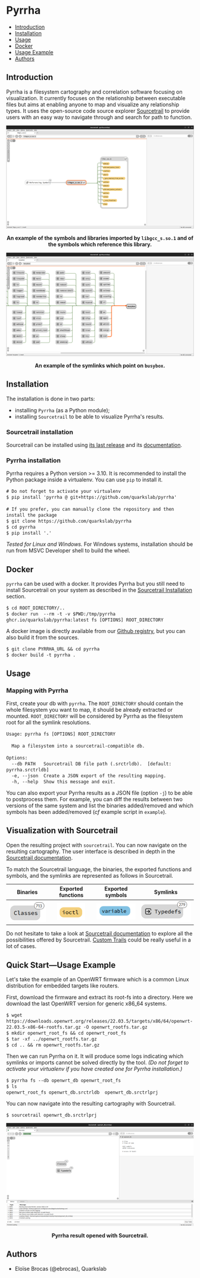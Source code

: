 # Pyrrha

* [Introduction](#introduction)
* [Installation](#installation)
* [Usage](#usage)
* [Docker](#docker)
* [Usage Example](#quick-start----usage-example)
* [Authors](#authors)

## Introduction

Pyrrha is a filesystem cartography and correlation software focusing on visualization. It currently focuses on the relationship between executable files but aims at enabling anyone to map and visualize any relationship types. It uses the open-source code source
explorer [Sourcetrail](https://github.com/CoatiSoftware/Sourcetrail) to provide users with an easy way to navigate through and search for 
path to function.

![](docs/img/imports.png)
<p align="center">
<b>An example of the symbols and libraries imported by <code>libgcc_s.so.1</code> and of the symbols which reference this library.</b>
</p>

![](docs/img/symlinks.png)
<p align="center">
<b>An example of the symlinks which point on <code>busybox</code>.</b>
</p>


## Installation
The installation is done in two parts:
- installing `Pyrrha` (as a Python module);
- installing `Sourcetrail` to be able to visualize Pyrrha's results.

### Sourcetrail installation
Sourcetrail can be installed using [its last release](https://github.com/CoatiSoftware/Sourcetrail/releases/tag/2021.4.19) and its [documentation](https://github.com/CoatiSoftware/Sourcetrail/blob/master/DOCUMENTATION.md#installation).

### Pyrrha installation
Pyrrha requires a Python version >= 3.10.
It is recommended to install the Python package inside a virtualenv. You can use `pip` to install it.
```commandline
# Do not forget to activate your virtualenv
$ pip install 'pyrrha @ git+https://github.com/quarkslab/pyrrha'

# If you prefer, you can manually clone the repository and then install the package
$ git clone https://github.com/quarkslab/pyrrha
$ cd pyrrha
$ pip install '.'
```

*Tested for Linux and Windows.* For Windows systems, installation should be run from MSVC Developer shell to build the wheel.

## Docker
`pyrrha` can be used with a docker. It provides Pyrrha but you still need to install Sourcetrail on your system as described in the [Sourcetrail Installation](#sourcetrail-installation) section.

```commandline
$ cd ROOT_DIRECTORY/..
$ docker run  --rm -t -v $PWD:/tmp/pyrrha ghcr.io/quarkslab/pyrrha:latest fs [OPTIONS] ROOT_DIRECTORY
```

A docker image is directly available from our [Github registry](https://github.com/orgs/quarkslab/packages/container/package/pyrrha), but you can also build it from the sources.

```commandline
$ git clone PYRRHA_URL && cd pyrrha
$ docker build -t pyrrha .
```

## Usage
### Mapping with Pyrrha 
First, create your db with `pyrrha`. The `ROOT_DIRECTORY` should contain the whole filesystem you want to map, it should be already extracted or mounted. `ROOT_DIRECTORY` will be considered by Pyrrha as the filesystem root for all the symlink resolutions. 

```commandline
Usage: pyrrha fs [OPTIONS] ROOT_DIRECTORY

  Map a filesystem into a sourcetrail-compatible db.

Options:
  --db PATH   Sourcetrail DB file path (.srctrldb).  [default: pyrrha.srctrldb]
  -e, --json  Create a JSON export of the resulting mapping.
  -h, --help  Show this message and exit.
```

You can also export your Pyrrha results as a JSON file (option `-j`) to be able to postprocess them. For example, you can diff the results between two versions of the same system and list the binaries added/removed and which symbols has been added/removed (*cf* example script in `example`).

## Visualization with Sourcetrail
Open the resulting project with `sourcetrail`. You can now navigate on the resulting cartography. The user interface is described in depth in the [Sourcetrail documentation](https://github.com/CoatiSoftware/Sourcetrail/blob/master/DOCUMENTATION.md#user-interface).

To match the Sourcetrail language, the binaries, the exported functions and symbols, and the symlinks are represented as follows in Sourcetrail.

Binaries |      Exported functions      |      Exported symbols      | Symlinks
:---:|:----------------------------:|:--------------------------:| :---:
![](docs/img/classes.png) |  ![](docs/img/function.png)  | ![](docs/img/variable.png) | ![](docs/img/typedefs.png)

Do not hesitate to take a look at [Sourcetrail documentation](https://github.com/CoatiSoftware/Sourcetrail/blob/master/DOCUMENTATION.md#graph-view-1) to explore all the possibilities offered by Sourcetrail. [Custom Trails](https://github.com/CoatiSoftware/Sourcetrail/blob/master/DOCUMENTATION.md#custom-trail-dialog) could be really useful in a lot of cases.

## Quick Start—Usage Example
Let's take the example of an OpenWRT firmware which is a common Linux distribution for embedded targets like routers.

First, download the firmware and extract its root-fs into a directory. Here we download the last OpenWRT version for generic x86_64 systems.
```commandline
$ wget https://downloads.openwrt.org/releases/22.03.5/targets/x86/64/openwrt-22.03.5-x86-64-rootfs.tar.gz -O openwrt_rootfs.tar.gz
$ mkdir openwrt_root_fs && cd openwrt_root_fs
$ tar -xf ../openwrt_rootfs.tar.gz
$ cd .. && rm openwrt_rootfs.tar.gz
```

Then we can run Pyrrha on it. It will produce some logs indicating which symlinks or imports cannot be solved directly by the tool. 
*(Do not forget to activate your virtualenv if you have created one for Pyrrha installation.)*
```commandline
$ pyrrha fs --db openwrt_db openwrt_root_fs
$ ls 
openwrt_root_fs openwrt_db.srctrldb  openwrt_db.srctrlprj
```

You can now navigate into the resulting cartography with Sourcetrail.
```commandline
$ sourcetrail openwrt_db.srctrlprj
```

![](docs/img/example_sourcetrail.png)
<p align="center">
<b>Pyrrha result opened with Sourcetrail.</b>
</p>

## Authors
- Eloïse Brocas (@ebrocas), Quarkslab
